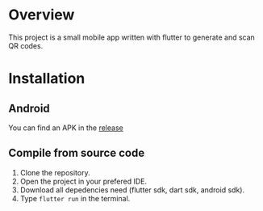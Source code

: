 # Overview

This project is a small mobile app written with flutter to generate and scan QR codes.

# Installation

## Android 

You can find an APK in the [release](https://github.com/Paavalen/Projet_PHM_Paavalen_Lingachetti_-_Hachim_Bacar/releases/tag/1.0)

## Compile from source code

1. Clone the repository.
2. Open the project in your prefered IDE.
3. Download all depedencies need (flutter sdk, dart sdk, android sdk).
4. Type ```flutter run``` in the terminal.
